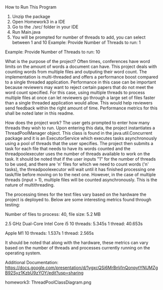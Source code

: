 How to Run This Program
1. Unzip the package
2. Open Homework3 in a IDE
3. Go to the ./src/ folder in your IDE
4. Run Main.java
5. You will be prompted for number of threads to add, you can select between 1 and 10
Example:
Provide Number of Threads to run: 1

Example:
Provide Number of Threads to run: 10


What is the purpose of the project?
Often times, conferences have word limits on the amount of words a document can have. This project deals with counting words from multiple files and outputing their word count. 
The implementation is multi-threaded and offers a performance boost compared to a single threaded application. Performance in this case can be important because reviewers may want to reject certain papers that do not meet the word count specified. For this case, using multiple threads to process multiple files at once can let reviewers go through a large set of files faster than a single threaded application would allow. This would help reviewers send feedback within the right amount of time.
Performance metrics for this shall be noted later in this readme. 

How does the project work?
The user gets prompted to enter how many threads they wish to run. Upon entering this data, the project instantiates a ThreadPoolManager object. This class is found in the java.util.Concurrent package and it is an ExecutorService which executes tasks asynchronously using a pool of threads that the user specifies. The project then submits a task for each file that needs to have its words counted and the threadpoolexecuter uses the number of threads available to work on the task. It should be noted that if the user inputs "1" for the number of threads to be used, and there are 'n' files for which we need to count words ('n' tasks), the threadpoolexecutor will wait until it has finished processing one task/file before moving on to the next one. However, in the case of multiple threads (input > 1), multiple files will be counted asynchronously. This is the nature of multithreading. 

The processing times for the text files vary based on the hardware the project is deployed to. Below are some interesting metrics found through testing:

Number of files to process: 40, file size: 5.2 MB

2.5 GHz Dual-Core Intel Core i5
10 threads: 5.345s
1 thread: 40.653s

Apple M1
10 threads: 1.537s
1 thread: 2.565s

It should be noted that along with the hardware, these metrics can vary based on the number of threads and processes currently running on the operating system. 


Additional Documentation:
https://docs.google.com/presentation/d/1ygxcQSi6MrBnVlnQonpytYNUMZgB92Syz1KzbU9zYOY/edit?usp=sharing

homework3:
ThreadPoolClassDiagram.png
